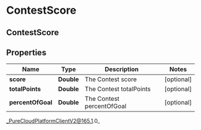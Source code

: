 # ContestScore

## ContestScore

## Properties

|Name | Type | Description | Notes|
|------------ | ------------- | ------------- | -------------|
| **score** | **Double** | The Contest score | [optional] |
| **totalPoints** | **Double** | The Contest totalPoints | [optional] |
| **percentOfGoal** | **Double** | The Contest percentOfGoal | [optional] |



_PureCloudPlatformClientV2@165.1.0_
